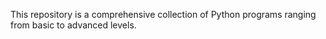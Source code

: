 This repository is a comprehensive collection of Python programs ranging from basic to advanced levels.
